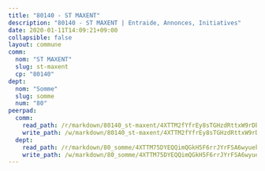 ```yaml
---
title: "80140 - ST MAXENT"
description: "80140 - ST MAXENT | Entraide, Annonces, Initiatives"
date: 2020-01-11T14:09:21+09:00
collapsible: false
layout: commune
comm:
  nom: "ST MAXENT"
  slug: st-maxent
  cp: "80140"
dept:
  nom: "Somme"
  slug: somme
  num: "80"
peerpad:
  comm:
    read_path: /r/markdown/80140_st-maxent/4XTTM2fYfrEy8sTGHzdRttxW9rDbhFrD5vqFbqJJn5b3WmqYJ
    write_path: /w/markdown/80140_st-maxent/4XTTM2fYfrEy8sTGHzdRttxW9rDbhFrD5vqFbqJJn5b3WmqYJ-K3TgTfwyqawbUbPZf7uYu1vRiKsMkWPWZvV3r8VcXZhwBQoKb69PwSrrJ4wUS23wNNXDH1UJZnL6DqWKbg7ewqVTRNT77r33FBqYWnSiuXxo9EDbpak28MKettG2UgUqArFhGWpv
  dept:
    read_path: /r/markdown/80_somme/4XTTM75DYEQQimQGkH5F6rrJYrFSA6wyuekdgioEx7v45YjSw
    write_path: /w/markdown/80_somme/4XTTM75DYEQQimQGkH5F6rrJYrFSA6wyuekdgioEx7v45YjSw-K3TgTuB1DbUNHuFo9Fhh6JTUriPx8E5izGkmw9RSNTjUtMFPoZhqqp87szE8th3EytWSHGdhUuQUPjam8aJZh1SdH8pL3ibgUbMdNhU17kjAmSa49LMB2GjXvVwDVurE8mgce3XM
---
```


